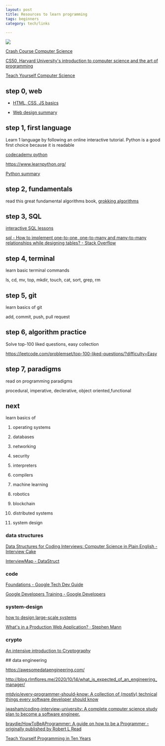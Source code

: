 ```yaml
---
layout: post
title: Resources to learn programming 
tags: beginners
category: tech/links
 
---
```


![](https://images.unsplash.com/photo-1584907797015-7554cd315667?ixlib=rb-1.2.1&ixid=eyJhcHBfaWQiOjEyMDd9&auto=format&fit=crop&w=1655&q=80)

[Crash Course Computer Science](https://www.youtube.com/playlist?list=PL8dPuuaLjXtNlUrzyH5r6jN9ulIgZBpdo)

[CS50, Harvard University's introduction to computer science and the art of programming](https://www.youtube.com/playlist?list=PLhQjrBD2T381L3iZyDTxRwOBuUt6m1FnW)


[Teach Yourself Computer Science](https://teachyourselfcs.com/)


## step 0, web 

*  [HTML, CSS, JS basics](https://www.w3schools.com/html/default.asp)
   
* [Web design summary](https://jgthms.com/web-design-in-4-minutes/)

## step 1, first language

Learn 1 language by following an online interactive tutorial. Python is a good first choice because it is readable 

[codecademy python](https://www.codecademy.com/learn/learn-python)

<https://www.learnpython.org/>

[Python summary](https://learnxinyminutes.com/docs/python/)

## step 2, fundamentals

read this great fundamental algorithms book, [grokking algorithms](http://93.174.95.29/main/9F2B390517083CF4485BA524B80815F5)

## step 3, SQL 

[interactive SQL lessons](https://sqlbolt.com/)

[sql - How to implement one-to-one, one-to-many and many-to-many relationships while designing tables? - Stack Overflow](https://stackoverflow.com/questions/7296846/how-to-implement-one-to-one-one-to-many-and-many-to-many-relationships-while-de)


## step 4, terminal 

learn basic terminal commands

ls, cd, mv, top, mkdir, touch, cat, sort, grep, rm 

## step 5, git 

learn basics of git 

add, commit, push, pull request


## step 6, algorithm practice

Solve top-100 liked questions, easy collection
   
https://leetcode.com/problemset/top-100-liked-questions/?difficulty=Easy


## step 7, paradigms 

read on programming paradigms

procedural, imperative, declerative, object oriented,functional  

## next 

learn basics of 

1. operating systems

4. databases

5. networking

6. security 

1. interpreters
   
2. compilers 

3. machine learning 

6. robotics 

4. blockchain

7. distributed systems 

8. system design




### data structures

[Data Structures for Coding Interviews: Computer Science in Plain English - Interview Cake](https://www.interviewcake.com/article/python/data-structures-coding-interview?collection=dsa)

[InterviewMap - DataStruct](https://yuchengkai.cn/docs/cs/dataStruct.html)

### code

[Foundations - Google Tech Dev Guide](https://techdevguide.withgoogle.com/paths/foundational/)

[Google Developers Training  -  Google Developers](https://developers.google.com/training/)


### system-design

[how to design large-scale systems](https://github.com/donnemartin/system-design-primer#index-of-system-design-topics)

[What's in a Production Web Application? · Stephen Mann](https://stephenmann.io/post/whats-in-a-production-web-application/)

### crypto

[An intensive introduction to Cryptography](https://intensecrypto.org/public/)


## data engineering 

https://awesomedataengineering.com/


http://blog.rlmflores.me/2020/10/14/what_is_expected_of_an_engineering_manager/


[mtdvio/every-programmer-should-know: A collection of (mostly) technical things every software developer should know](https://github.com/mtdvio/every-programmer-should-know)

[jwasham/coding-interview-university: A complete computer science study plan to become a software engineer.](https://github.com/jwasham/coding-interview-university#how-to-use-it)

[braydie/HowToBeAProgrammer: A guide on how to be a Programmer - originally published by Robert L Read](https://github.com/braydie/HowToBeAProgrammer)

[Teach Yourself Programming in Ten Years](http://norvig.com/21-days.html)
